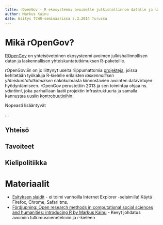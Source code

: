 ```yaml
---
title: rOpenGov - R ekosysteemi avoimelle julkishallinnon datalle ja laskennalliselle yhteiskuntatutkimukselle
author: Markus Kainu
date: Esitys TCWR-seminaarissa 7.3.2014 Turussa
---
```


Mikä rOpenGov?
==============================================

[ROpenGov](http://ropengov.github.io) on yhteisövetoinen ekosysteemi avoimen julkishallinnollisen datan ja laskennallisen yhteiskuntatutkimuksen R-paketeille. 

rOpenGov:iin on jo liittynyt useita riippumattomia [projekteja](http://ropengov.github.io/projects/), joissa kehitetään työkaluja R-kielelle erilaisten *laskennallisen yhteiskuntatutkimuksen* näkökulmasta kiinnostavien avointen datavirtojen hyödyntämiseen. rOpenGov perustettiin 2013 ja sen toimintaa ohjaa ns. *ydintiimi*, joka parhaillaan laatii projektin infrastruktuuria ja samalla kannustaa uusiin [kontrobuutioihin](http://ropengov.github.io/contribute/).

Nopeasti lisääntyvät 

...

<!--

Yhteisö riippumaton pakkauksen kehittäjät ympäri avoinna goverment data -analytiikka on nyt syntymässä rOpenGov . Itsenäisiä projekteja omistettu avata tietovirrat liittyvät laskennallisten tieteiden on jo liittynyt , tarjoamalla oma T välineitä käyttää ja analysoida näitä tietolähteitä. ROpenGov projekti aloitettiin virallisesti vuonna 2013 ja valvooydintiimi . Olemme nyt perustamassahanketta ja sen infrastruktuuri , ja kannustaa aktiivisesti uusia maksuja .

Nopeasti kehittymässä valtiollisten ja muut avoimet tietovirrat tarjota uusia mahdollisuuksia yhteiskuntatieteiden , data journalismi ja kansalaisten osallistumista maailmalla taas laskennallisia työkaluja hyödyntää näitä resursseja puuttuvat . Yhteisön johtamaan ohjelmistojen ekosysteemin tarjoaaskaalautuvan ratkaisun jamahdollista mullistaaalan , hyödyntääsaatuja kokemuksia samanlaisia aloitteita muilla aloilla, kuten Bioconductor ja rOpenSci .

Tämä sateenvarjo keskittyvä sivusto avoimen hallinnon tiedot R välineet antavat lisänäkyvyyttäosallistuvat hankkeisiin , automaattisia työkaluja ,mahdollisuuden houkutella vastaajat , jafoorumikehittäjäyhteisö .
yhteisö
Tämäyhteisön hanke . Useat riippumattomat paketin kirjoittajat ovat osallistuneet hankkeisiin , jotka helpottavat ohjelmallinen tietolähteisiin liittyvät laskennallisten yhteiskuntatieteet. Nämä paketit ovat aktiivisesti yllä niiden kehittäjät . Kehotamme uusia maksuja . Jos olet työskennellyt liittyviä hankkeita , älä epäröi ottaa yhteyttä !

Käyttäjäyhteisön sisältää akateemisia tutkijoita , opiskelijoita, tietojen toimittajia , kansalainen tutkijoiden ja muiden asianosaisten kanssa.

Ydintiimi palveleekehittäjä ja käyttäjäyhteisö ylläpitämälläinfrastruktuurin uudelleen uusiin pakkauksiin , ja ehdottaa suositeltavia suuntaviivoja . Ydin tiimin jäsenet ovat tausta laskennallisen tieteen : Leo Lahti ( Univ. Helsinki , Suomi ja Wageningenin yliopisto , Alankomaat ) , Juuso Parkkinen ( Aalto yliopisto , Suomi ) ja Joona Lehtomäki ( Helsingin yliopisto , Suomi) .

Yleinen tuki koskienkehittämisen, ylläpidon ja käytön yksittäisiä paketteja , ota yhteyttäyhteisöön .
tavoitteet
rOpenGov onavoimen lähdekoodin , open ohjelmistojen kehittäminen hanke antaa työkalujaanalysointia ja ymmärtämistä tietojen kokoamista laskennallisten tieteiden innoittamana Bioconductor ,niihin liittyvät ja villisti onnistunut R ekosysteemin projekti biotieteisiin . ROpenGov hankkeen tavoitteena on edistääseuraavia näkökohtia sen toimintaan : Tilasto-ja graafiset menetelmätrOpenGov hanke tarjoaa laskennallisia työkaluja omistettutietojen analysointi kokoamista yhteiskuntatieteiden ja niihin liittyvillä aloilla , ja täydentää sitenyleiseen T ekosysteemin laskennallisia tieteitä .

DokumentointirOpenGov Hanke tuottaa korkealaatuista ohjeistusta liittyvätanalyysi tietolähteiden merkitystä yhteiskuntatieteissä. Kukin rOpenGov pakkaus sisältää yhden tai useampia vinjettien . Nämä tarjoavattehtävä suuntautunut , avoin ja toistettavissa kuvauspaketin toiminnallisuutta . Tärkeimmät vinjettien muunnetaan automaattisesti online-ohjaus julkaistaanrOpenGov sivustolla .

Skaalautuvuus antaayhteinen ohjelmistoalusta, joka mahdollistaanopean kehityksen laajennettavissa , skaalautuva ja yhteentoimivia ohjelmistoja . Avoin kehitysmalli helpottaa ohjelmistojen parannuksia bug vahvistamisesta ja ohjelmistojen laajennus , ja tarjoaatyöpöytään työkaluja, joiden avulla tutkijat voivat tutkia ja laajentaaanalysoimiseksi käytetyt menetelmät liittyvät tiedot yhteiskuntatieteet.

Avoimen lähdekoodinrOpenGov projekti onsitoutunut turvaamaan täysin avoimen lähdekoodin kuria , jakelun kautta Github ,julkinen versio ohjauspalvelimeen . Kaikki kannanotot ovat julkaistuavoimen lähdekoodin lisenssillä tarjoamaan täyden pääsyn algoritmeja ja niiden täytäntöönpanon ja varmistaa, ettäkansainvälisen tiedeyhteisön on omistajantarvitsemia ohjelmistotyökaluja tekemään tutkimusta .

Toistettavissa tutkimus ohjelmistot ovat saatavilla kokoamiseen ja käsittelyyn tietolähteitä, kuten parlamentaarista tietoja , taloudellisia ja sosiaalisia indikaattoreita , ja muista lähteistä . Automaattisesti luotu online-oppitunnit tarjoavat täysin avointa dokumentointia täysin algoritmeihin yksityiskohtia . Tämä antaa esimerkkejä hyvän tieteellisen laskennan , ja etukäteen tieteellisiä menetelmiä , käytännön ja ymmärtämisen tarjoamalla laadukkaita työkaluja toistettavissa tutkimusta .

Avoin kehitys Käyttäjät kannustetaan kehittäjäksi , joko osallistumalla rOpenGov yhteensopiva paketteja tai asiakirjoja . Lisäksi rOpenGov tarjoaa foorumin joka yhdistää eri ryhmien yhteiset tavoitteet edistää yhteistyötä ohjelmistoja , usein tasolla jaetun kehitystä . Tämä voi myös auttaa kouluttaa tutkijoita laskennallisia ja tilastollisia menetelmiäanalysointiin Yhteiskuntatieteellinen tietoarkisto . LisäksirOpenGov hanke tarjoaa apuohjelmia paketti kehittäjille , mukaan lukien TravisCI skriptit automatisoitu rakentaa raportteja , automaattisesti luotu online- opetusohjelmiapaketteja , jaetusta lavarOpenGov verkkosivuilla, ja näkyvyyttä ja tunnustusta yksittäisiä paketteja . Yhteisö edistää keskinäistä tukea ja palautetta .
kielipolitiikka
ROpenGov Hanke perustuuR tilastollinen ohjelmointikieli . Useimmat rOpenGov osat jakautuvat R paketteja pääsy esikäsittelytoiminnot , analysoida ja raportoida tietoja ja tieteellisiä tutkimustuloksia . Saattaa olla myös hyödyllisyys ja metatiedot paketteja . Yleensä paketin julkaisu versiot jaellaan CRAN , jakehitys versiot kautta rOpenGov Github organisaatio. Etuja R ovat:

    Aktiivinen kehittäjäyhteisö .
    Laaja kokemuksia Vastaavien yhteisön hankkeita muilla aloilla .
    Vakiintunut järjestelmä pakkaamiseen yhdessä ohjelmiston automaattisen dokumenttien luomisen .
    Pääsy online- tietolähteisiin .
    Tuki rikas tilastollisia simulointi ja mallinnus toimintaa .
    State -of - the-art visualisointiominaisuudet .
    Korkean tason tulkita kielen helposti prototyyppi uusia laskennallisia menetelmiä .
    Olio- pohjalta voidaan käsitellämonimuotoisuus ja monimutkaisuus ongelmia yhteiskuntatieteissä .

Olemme valittu keskittyä R Vahvan ekosysteemin ja käyttäjäyhteisö . Olemme aktiivisesti seuraamme kehitystä muilla kielillä , kuten Python ja Julia . Kielipolitiikka voidaan laajentaa tulevaisuudessa .

-->

Yhteisö
------------------------------------------------




Tavoiteet
-------------------------------------------------




Kielipolitiikka
-------------------------------------------------


Materiaalit
==============================================

- [Esityksen slaidit](slides.html) - ei toimi vanhoilla Internet Explorer -selaimilla! Käytä Firefox, Chrome, Safari tms.
- [Fördjupning: Open research methods in computational social sciences and humanities: introducing R by Markus Kainu](http://digihist.se/5-metoder-inom-digital-historia/fordjupning-open-research-methods-in-computational-social-sciences-and-humanities-introducing-r/) - Kevyt johdatus avoimiin tutkimusmenetelmiin ja r-kieleen



